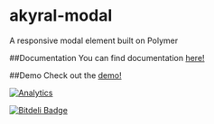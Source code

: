 akyral-modal
==

A responsive modal element built on Polymer



##Documentation
You can find documentation [here!](http://filaraujo.github.io/akyral.io/modal/index.html#documentation)


##Demo
Check out the [demo!](http://filaraujo.github.io/akyral.io/modal/index.html)


[![Analytics](https://ga-beacon.appspot.com/UA-46802115-1/akyral-modal/README)](https://github.com/igrigorik/ga-beacon)


[![Bitdeli Badge](https://d2weczhvl823v0.cloudfront.net/filaraujo/akyral-modal/trend.png)](https://bitdeli.com/free "Bitdeli Badge")

